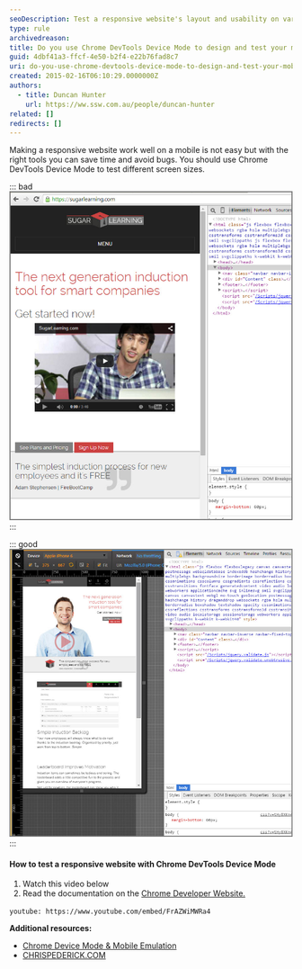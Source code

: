 ```yaml
---
seoDescription: Test a responsive website's layout and usability on various devices using Chrome DevTools' Device Mode and Mobile Emulation features.
type: rule
archivedreason:
title: Do you use Chrome DevTools Device Mode to design and test your mobile views?
guid: 4dbf41a3-ffcf-4e50-b2f4-e22b76fad8c7
uri: do-you-use-chrome-devtools-device-mode-to-design-and-test-your-mobile-views
created: 2015-02-16T06:10:29.0000000Z
authors:
  - title: Duncan Hunter
    url: https://ww.ssw.com.au/people/duncan-hunter
related: []
redirects: []
---
```


Making a responsive website work well on a mobile is not easy but with the right tools you can save time and avoid bugs. You should use Chrome DevTools Device Mode to test different screen sizes.

<!--endintro-->

::: bad
![Figure: Bad example - Using your browser to test a responsive website layout](bad-rules-testing-responsivewebsites.jpg)
:::

::: good
![Figure: Good example - Using Device Mode & Mobile Emulation in Chrome](2015-02-16_17-44-01.jpg)
:::

#### How to test a responsive website with Chrome DevTools Device Mode

1. Watch this video below
2. Read the documentation on the [Chrome Developer Website.](https://developer.chrome.com/devtools/docs/device-mode)

`youtube: https://www.youtube.com/embed/FrAZWiMWRa4`

**Additional resources:**

- [Chrome Device Mode & Mobile Emulation](https://developer.chrome.com/devtools/docs/device-mode)
- [CHRISPEDERICK.COM](http://chrispederick.com/work/web-developer/)
